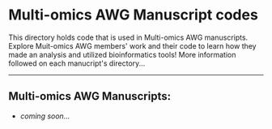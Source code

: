 # Multi-omics AWG Manuscript codes

This directory holds code that is used in Multi-omics AWG manuscripts. Explore Muit-omics AWG members' work and their code to learn how they made an analysis and utilized bioinformatics tools! More information followed on each manucript's directory... 

---

## Multi-omics AWG Manuscripts:

- *coming soon...*
